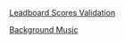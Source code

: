 [Leadboard Scores Validation](https://www.reddit.com/r/gamedev/comments/17ru1q/javascript_validating_high_score_submissions/)

[Background Music](http://www.beepbox.co/#5s0kbl00e00t5a7g0fj7i0r1w3111f3300d0111c0100h0000v0000o3210b4h4h4h4h4h4h4h4h4h4h4h4h4h4h4h4h8h4h4h4h4h4p21FFzBcCC6NFBwX8tA6q3gtCEdtSFpgFMsI2hpzAL1jfIaoWgqxIORc40zj7ADa3FAwMoWosl3i7J8fgcxSfM9BU7HDcfRyA6nSG3e1Dx000)